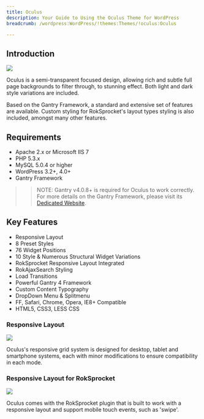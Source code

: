 ```yaml
---
title: Oculus
description: Your Guide to Using the Oculus Theme for WordPress
breadcrumb: /wordpress:WordPress/!themes:Themes/!oculus:Oculus

---
```


Introduction
-----

![][theme]

Oculus is a semi-transparent focused design, allowing rich and subtle full page backgrounds to filter through, to stunning effect. Both light and dark style variations are included.

Based on the Gantry Framework, a standard and extensive set of features are available. Custom styling for RokSprocket's layout types styling is also included, amongst many other features.

Requirements
-----

* Apache 2.x or Microsoft IIS 7
* PHP 5.3.x
* MySQL 5.0.4 or higher
* WordPress 3.2+, 4.0+
* Gantry Framework

>> NOTE: Gantry v4.0.8+ is required for Oculus to work correctly. For more details on the Gantry Framework, please visit its [Dedicated Website][gantry].

Key Features
-----

* Responsive Layout
* 8 Preset Styles
* 76 Widget Positions
* 10 Style & Numerous Structural Widget Variations
* RokSprocket Responsive Layout Integrated
* RokAjaxSearch Styling
* Load Transitions
* Powerful Gantry 4 Framework
* Custom Content Typography
* DropDown Menu & Splitmenu
* FF, Safari, Chrome, Opera, IE8+ Compatible
* HTML5, CSS3, LESS CSS

### Responsive Layout

![][responsive]

Oculus's responsive grid system is designed for desktop, tablet and smartphone systems, each with minor modifications to ensure compatibility in each mode.

### Responsive Layout for RokSprocket

![][roksprocket]

Oculus comes with the RokSprocket plugin that is built to work with a responsive layout and support mobile touch events, such as 'swipe'.

[gantry]: http://www.gantry-framework.org/
[gantry_install]: ../../start/gantry.md
[download]: http://www.rockettheme.com/wordpress-downloads/club/3516-oculus
[theme]: assets/oculus.jpeg
[responsive]: assets/responsive.jpg
[roksprocket]: assets/roksprocket.jpg
[filezilla]: https://filezilla-project.org
[launcher]: ../../start/rocketlauncher.md